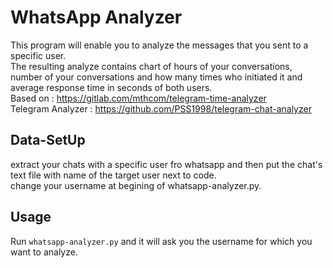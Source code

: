 # WhatsApp Analyzer

This program will enable you to analyze the messages that you sent to a specific user.<br/>
The resulting analyze contains chart of hours of your conversations, number of your conversations and how many times who initiated it and average response time in seconds of both users.<br/>
Based on : https://gitlab.com/mthcom/telegram-time-analyzer<br/>
Telegram Analyzer : https://github.com/PSS1998/telegram-chat-analyzer<br/>

## Data-SetUp

extract your chats with a specific user fro whatsapp and then put the chat's text file with name of the target user next to code.<br/>
change your username at begining of whatsapp-analyzer.py.<br/>


## Usage

Run ```whatsapp-analyzer.py``` and it will ask you the username for which you want to analyze.
